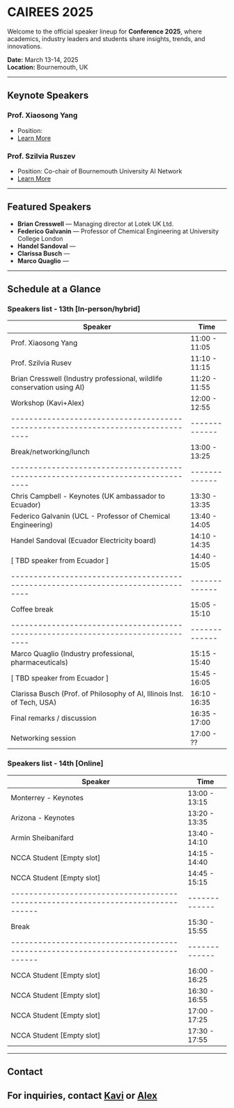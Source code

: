 
<link rel="stylesheet" href="style.css">

<div class="container">

# CAIREES 2025

Welcome to the official speaker lineup for **Conference 2025**, where academics, industry leaders and students share insights, trends, and innovations.  

 **Date:** March 13-14, 2025  
 **Location:** Bournemouth, UK

---

##  Keynote Speakers  

### Prof. Xiaosong Yang  
- Position:   
- [Learn More]()  

###  Prof. Szilvia Ruszev  
- Position: Co-chair of Bournemouth University AI Network
- [Learn More]()  

---

##  Featured Speakers  

- **Brian Cresswell** — Managing director at Lotek UK Ltd.
- **Federico Galvanin** — Professor of Chemical Engineering at University College London
- **Handel Sandoval** — 
- **Clarissa Busch** — 
- **Marco Quaglio** — 


---

## Schedule at a Glance  
### Speakers list - 13th  [In-person/hybrid]

| Speaker                                                                        | Time        |
|--------------------------------------------------------------------------------|-------------|
|Prof. Xiaosong Yang                                                             |11:00 - 11:05|   
|Prof. Szilvia Rusev                                                             |11:10 - 11:15| 
|Brian Cresswell (Industry professional, wildlife conservation using AI)         |11:20 - 11:55| 
|Workshop (Kavi+Alex)                                                            |12:00 - 12:55| 
|--------------------------------------------------------------------------------|-------------|
|Break/networking/lunch                                                          |13:00 - 13:25|
|--------------------------------------------------------------------------------|-------------|
|Chris Campbell - Keynotes (UK ambassador to Ecuador)                            |13:30 - 13:35| 
|Federico Galvanin (UCL - Professor of Chemical Engineering)                     |13:40 - 14:05|
|Handel Sandoval (Ecuador Electricity board)                                     |14:10 - 14:35|
|[ TBD speaker from Ecuador ]                                                    |14:40 - 15:05|
|--------------------------------------------------------------------------------|-------------|
|Coffee break                                                                    |15:05 - 15:10|
|--------------------------------------------------------------------------------|-------------|
|Marco Quaglio (Industry professional, pharmaceuticals)                          |15:15 - 15:40| 
|[ TBD speaker from Ecuador ]                                                    |15:45 - 16:05|
|Clarissa Busch (Prof. of Philosophy of AI, Illinois Inst. of Tech, USA)         |16:10 - 16:35|
|Final remarks / discussion                                                      |16:35 - 17:00|
|Networking session                                                              |17:00 - ??   |

### Speakers list - 14th [Online]

| Speaker                                                                        | Time        |
|--------------------------------------------------------------------------------|-------------|
|Monterrey - Keynotes                                                            |13:00 - 13:15| 
|Arizona - Keynotes                                                              |13:20 - 13:35|
|Armin Sheibanifard                                                              |13:40 - 14:10|
|NCCA Student [Empty slot]                                                       |14:15 - 14:40|
|NCCA Student [Empty slot]                                                       |14:45 - 15:15|
|--------------------------------------------------------------------------------|-------------|
|Break                                                                           |15:30 - 15:55|
|--------------------------------------------------------------------------------|-------------|
|NCCA Student [Empty slot]                                                       |16:00 - 16:25|
|NCCA Student [Empty slot]                                                       |16:30 - 16:55|
|NCCA Student [Empty slot]                                                       |17:00 - 17:25|
|NCCA Student [Empty slot]                                                       |17:30 - 17:55|


---

## Contact  
For inquiries, contact [Kavi](mailto:kjayathunge@bournemouth.ac.uk) or [Alex](msandoval2@bournemouth.ac.uk)  
---
</div>
